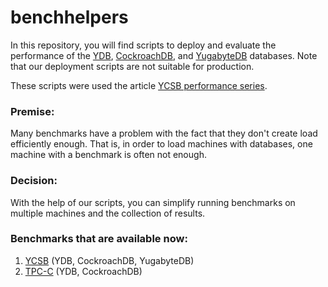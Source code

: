 # benchhelpers

In this repository, you will find scripts to deploy and evaluate the performance of the 
[YDB](https://ydb.tech/), [CockroachDB](https://www.cockroachlabs.com/), and [YugabyteDB](https://www.yugabyte.com/) databases.
Note that our deployment scripts are not suitable for production. 

These scripts were used the article [YCSB performance series](https://blog.ydb.tech/ycsb-performance-series-ydb-cockroachdb-and-yugabytedb-f25c077a382b).

### Premise:
Many benchmarks have a problem with the fact that they don't create load efficiently enough. 
That is, in order to load machines with databases, one machine with a benchmark is often not enough. 

### Decision:

With the help of our scripts, you can simplify running benchmarks on multiple machines and the collection of results.

### Benchmarks that are available now:
1. [YCSB](ycsb/README.md) (YDB, CockroachDB, YugabyteDB)
2. [TPC-C](tpcc/README.md) (YDB, CockroachDB)

